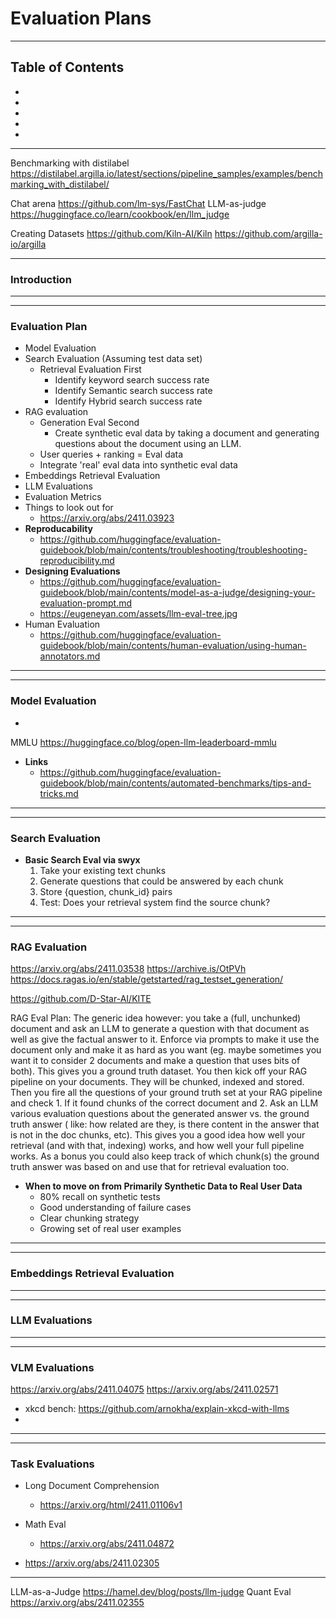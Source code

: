 # Evaluation Plans

----------------------------------------------------------------------------------------------------------------
## Table of Contents
- []()
- []()
- []()
- []()
- []()
----------------------------------------------------------------------------------------------------------------


Benchmarking with distilabel
    https://distilabel.argilla.io/latest/sections/pipeline_samples/examples/benchmarking_with_distilabel/


Chat arena
    https://github.com/lm-sys/FastChat
LLM-as-judge
    https://huggingface.co/learn/cookbook/en/llm_judge

Creating Datasets
    https://github.com/Kiln-AI/Kiln
https://github.com/argilla-io/argilla
    
----------------------------------------------------------------------------------------------------------------
### Introduction

----------------------------------------------------------------------------------------------------------------


----------------------------------------------------------------------------------------------------------------
### Evaluation Plan
- Model Evaluation
- Search Evaluation (Assuming test data set)
  - Retrieval Evaluation First
    - Identify keyword search success rate
    - Identify Semantic search success rate
    - Identify Hybrid search success rate
- RAG evaluation
  - Generation Eval Second
    - Create synthetic eval data by taking a document and generating questions about the document using an LLM.
  - User queries + ranking = Eval data
  - Integrate 'real' eval data into synthetic eval data
- Embeddings Retrieval Evaluation
- LLM Evaluations
- Evaluation Metrics
- Things to look out for
  - https://arxiv.org/abs/2411.03923
- **Reproducability**
  - https://github.com/huggingface/evaluation-guidebook/blob/main/contents/troubleshooting/troubleshooting-reproducibility.md
- **Designing Evaluations**
  - https://github.com/huggingface/evaluation-guidebook/blob/main/contents/model-as-a-judge/designing-your-evaluation-prompt.md
  - https://eugeneyan.com/assets/llm-eval-tree.jpg
- Human Evaluation
  - https://github.com/huggingface/evaluation-guidebook/blob/main/contents/human-evaluation/using-human-annotators.md
----------------------------------------------------------------------------------------------------------------


----------------------------------------------------------------------------------------------------------------
### Model Evaluation
- 
MMLU
    https://huggingface.co/blog/open-llm-leaderboard-mmlu

- **Links**
  - https://github.com/huggingface/evaluation-guidebook/blob/main/contents/automated-benchmarks/tips-and-tricks.md


----------------------------------------------------------------------------------------------------------------


----------------------------------------------------------------------------------------------------------------
### Search Evaluation

- **Basic Search Eval via swyx**
  1. Take your existing text chunks
  2. Generate questions that could be answered by each chunk
  3. Store {question, chunk_id} pairs
  4. Test: Does your retrieval system find the source chunk?

----------------------------------------------------------------------------------------------------------------



----------------------------------------------------------------------------------------------------------------
### RAG Evaluation
https://arxiv.org/abs/2411.03538
https://archive.is/OtPVh
https://docs.ragas.io/en/stable/getstarted/rag_testset_generation/

https://github.com/D-Star-AI/KITE

RAG Eval Plan:
    The generic idea however: you take a (full, unchunked) document and ask an LLM to generate a question with that document as well as give the factual answer to it. Enforce via prompts to make it use the document only and make it as hard as you want (eg. maybe sometimes you want it to consider 2 documents and make a question that uses bits of both). This gives you a ground truth dataset.
    You then kick off your RAG pipeline on your documents. They will be chunked, indexed and stored. Then you fire all the questions of your ground truth set at your RAG pipeline and check 1. If it found chunks of the correct document and 2. Ask an LLM various evaluation questions about the generated answer vs. the ground truth answer ( like: how related are they, is there content in the answer that is not in the doc chunks, etc).
    This gives you a good idea how well your retrieval (and with that, indexing) works, and how well your full pipeline works. As a bonus you could also keep track of which chunk(s) the ground truth answer was based on and use that for retrieval evaluation too. 


- **When to move on from Primarily Synthetic Data to Real User Data**
    - 80% recall on synthetic tests
    - Good understanding of failure cases
    - Clear chunking strategy
    - Growing set of real user examples

----------------------------------------------------------------------------------------------------------------


----------------------------------------------------------------------------------------------------------------
### Embeddings Retrieval Evaluation


----------------------------------------------------------------------------------------------------------------


----------------------------------------------------------------------------------------------------------------
### LLM Evaluations


----------------------------------------------------------------------------------------------------------------


----------------------------------------------------------------------------------------------------------------
### VLM Evaluations
https://arxiv.org/abs/2411.04075
https://arxiv.org/abs/2411.02571


- xkcd bench: https://github.com/arnokha/explain-xkcd-with-llms
- 
----------------------------------------------------------------------------------------------------------------



----------------------------------------------------------------------------------------------------------------
### Task Evaluations

- Long Document Comprehension
  - https://arxiv.org/html/2411.01106v1
- Math Eval
  - https://arxiv.org/abs/2411.04872



- https://arxiv.org/abs/2411.02305

----------------------------------------------------------------------------------------------------------------

LLM-as-a-Judge
  https://hamel.dev/blog/posts/llm-judge
Quant Eval
https://arxiv.org/abs/2411.02355


